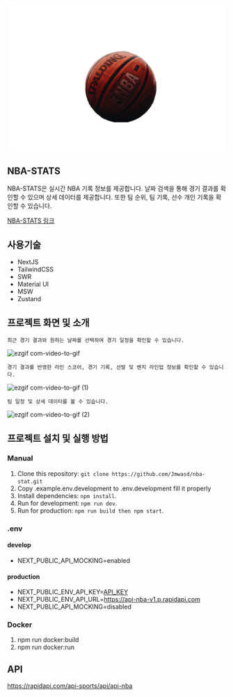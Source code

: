 ![nba-symbol](./public/icon.png)

## NBA-STATS

NBA-STATS은 실시간 NBA 기록 정보를 제공합니다. 날짜 검색을 통해 경기 결과를 확인할 수 있으며 상세 데이터를 제공합니다. 또한 팀 순위, 팀 기록, 선수 개인 기록을 확인할 수 있습니다.

[NBA-STATS 링크](https://nbastatsgames.com)

## 사용기술

- NextJS
- TailwindCSS
- SWR
- Material UI
- MSW
- Zustand

## 프로젝트 화면 및 소개
```
최근 경기 결과와 원하는 날짜를 선택하여 경기 일정을 확인할 수 있습니다.
```
![ezgif com-video-to-gif](https://github.com/Jmwasd/nba-stat/assets/66477332/dff3f859-5e90-46e0-92b2-666f15d0ac4e)

```
경기 결과를 반영한 라인 스코어, 경기 기록, 선발 및 벤치 라인업 정보를 확인할 수 있습니다.
```
![ezgif com-video-to-gif (1)](https://github.com/Jmwasd/nba-stat/assets/66477332/bfd5157e-6c03-43c4-9197-efd503a3a7aa)

```
팀 일정 및 상세 데이터를 볼 수 있습니다.
```
![ezgif com-video-to-gif (2)](https://github.com/Jmwasd/nba-stat/assets/66477332/7188628b-71be-420f-9f2d-b37234738e74)

## 프로젝트 설치 및 실행 방법

### Manual

1. Clone this repository: `git clone https://github.com/Jmwasd/nba-stat.git`
2. Copy .example.env.development to .env.development fill it properly
3. Install dependencies: `npm install`.
4. Run for development: `npm run dev`.
5. Run for production: `npm run build then npm start`.

### .env

#### develop

- NEXT_PUBLIC_API_MOCKING=enabled

#### production

- NEXT_PUBLIC_ENV_API_KEY=[API_KEY](https://rapidapi.com/api-sports/api/api-nba/pricing)
- NEXT_PUBLIC_ENV_API_URL=https://api-nba-v1.p.rapidapi.com
- NEXT_PUBLIC_API_MOCKING=disabled

### Docker

1. npm run docker:build
2. npm run docker:run

## API

https://rapidapi.com/api-sports/api/api-nba

